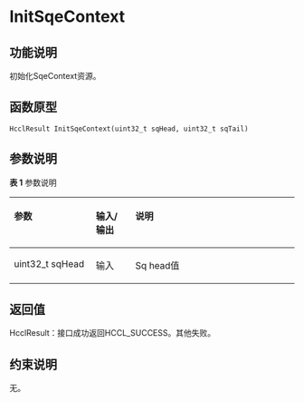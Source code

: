 # InitSqeContext<a name="ZH-CN_TOPIC_0000001994467536"></a>

## 功能说明<a name="zh-cn_topic_0000001936376200_section270mcpsimp"></a>

初始化SqeContext资源。

## 函数原型<a name="zh-cn_topic_0000001936376200_section267mcpsimp"></a>

```
HcclResult InitSqeContext(uint32_t sqHead, uint32_t sqTail)
```

## 参数说明<a name="zh-cn_topic_0000001936376200_section273mcpsimp"></a>

**表 1**  参数说明

<a name="zh-cn_topic_0000001936376200_table275mcpsimp"></a>
<table><thead align="left"><tr id="zh-cn_topic_0000001936376200_row282mcpsimp"><th class="cellrowborder" valign="top" width="28.71%" id="mcps1.2.4.1.1"><p id="zh-cn_topic_0000001936376200_p284mcpsimp"><a name="zh-cn_topic_0000001936376200_p284mcpsimp"></a><a name="zh-cn_topic_0000001936376200_p284mcpsimp"></a>参数</p>
</th>
<th class="cellrowborder" valign="top" width="13.86%" id="mcps1.2.4.1.2"><p id="zh-cn_topic_0000001936376200_p286mcpsimp"><a name="zh-cn_topic_0000001936376200_p286mcpsimp"></a><a name="zh-cn_topic_0000001936376200_p286mcpsimp"></a>输入/输出</p>
</th>
<th class="cellrowborder" valign="top" width="57.43000000000001%" id="mcps1.2.4.1.3"><p id="zh-cn_topic_0000001936376200_p288mcpsimp"><a name="zh-cn_topic_0000001936376200_p288mcpsimp"></a><a name="zh-cn_topic_0000001936376200_p288mcpsimp"></a>说明</p>
</th>
</tr>
</thead>
<tbody><tr id="zh-cn_topic_0000001936376200_row290mcpsimp"><td class="cellrowborder" valign="top" width="28.71%" headers="mcps1.2.4.1.1 "><p id="zh-cn_topic_0000001936376200_p292mcpsimp"><a name="zh-cn_topic_0000001936376200_p292mcpsimp"></a><a name="zh-cn_topic_0000001936376200_p292mcpsimp"></a>uint32_t sqHead</p>
</td>
<td class="cellrowborder" valign="top" width="13.86%" headers="mcps1.2.4.1.2 "><p id="zh-cn_topic_0000001936376200_p294mcpsimp"><a name="zh-cn_topic_0000001936376200_p294mcpsimp"></a><a name="zh-cn_topic_0000001936376200_p294mcpsimp"></a>输入</p>
</td>
<td class="cellrowborder" valign="top" width="57.43000000000001%" headers="mcps1.2.4.1.3 "><p id="zh-cn_topic_0000001936376200_p296mcpsimp"><a name="zh-cn_topic_0000001936376200_p296mcpsimp"></a><a name="zh-cn_topic_0000001936376200_p296mcpsimp"></a>Sq head值</p>
</td>
</tr>
</tbody>
</table>

## 返回值<a name="zh-cn_topic_0000001936376200_section297mcpsimp"></a>

HcclResult：接口成功返回HCCL\_SUCCESS。其他失败。

## 约束说明<a name="zh-cn_topic_0000001936376200_section300mcpsimp"></a>

无。

